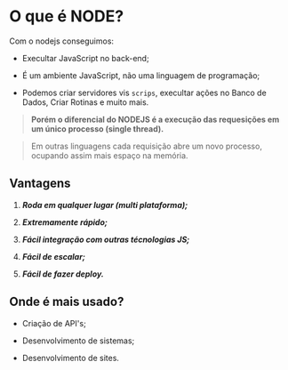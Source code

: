 # **O que é NODE?**

Com o nodejs conseguimos:

- Execultar JavaScript no back-end;

- É um ambiente JavaScript, não uma linguagem de programação;

- Podemos criar servidores vis `scrips`, execultar ações no Banco de Dados, Criar Rotinas e muito mais.

> **Porém o diferencial do NODEJS é a execução das requesições em um único processo (single thread).**

> Em outras linguagens cada requisição abre um novo processo, ocupando assim mais espaço na memória.

## Vantagens

1. **_Roda em qualquer lugar (multi plataforma);_**

2. **_Extremamente rápido;_**

3. **_Fácil integração com outras técnologias JS;_**

4. **_Fácil de escalar;_**

5. **_Fácil de fazer deploy._**

## Onde é mais usado?

- Criação de API's;

- Desenvolvimento de sistemas;

- Desenvolvimento de sites.
